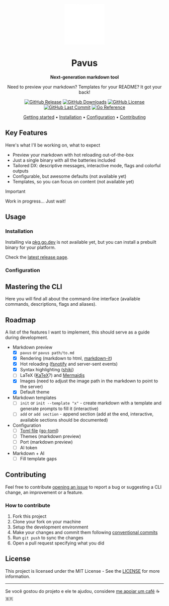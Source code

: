 <div align="center">

<img src="internal/server/static/icon.png" alt="Pavus' logo" height="128" />

# Pavus

**Next-generation markdown tool**

Need to preview your markdown? Templates for your README? It got your back!

[![GitHub Release](https://img.shields.io/github/v/release/kauefraga/pavus)](https://github.com/kauefraga/pavus/releases/latest)
[![GitHub Downloads](https://img.shields.io/github/downloads/kauefraga/pavus/total)](https://github.com/kauefraga/pavus/releases)
[![GitHub License](https://img.shields.io/github/license/kauefraga/pavus)](https://github.com/kauefraga/pavus/blob/main/LICENSE)
[![GitHub Last Commit](https://img.shields.io/github/last-commit/kauefraga/pavus/main)](https://github.com/kauefraga/pavus/commits/main/)
[![Go Reference](https://pkg.go.dev/badge/github.com/kauefraga/pavus.svg)](https://pkg.go.dev/github.com/kauefraga/pavus)

[Getting started](#usage) •
[Installation](#installation) •
[Configuration](#configuration) •
[Contributing](#contributing)

</div>

## Key Features

Here's what I'll be working on, what to expect

- Preview your markdown with hot reloading out-of-the-box
- Just a single binary with all the batteries included
- Tailored DX: descriptive messages, interactive mode, flags and colorful outputs
- Configurable, but awesome defaults (not available yet)
- Templates, so you can focus on content (not available yet)

> [!IMPORTANT]
> Work in progress... Just wait!

## Usage

### Installation

Installing via [pkg.go.dev](https://pkg.go.dev/github.com/kauefraga/pavus) is not available yet, but you can install a prebuilt binary for your platform.

Check the [latest release page](https://github.com/kauefraga/pavus/releases/latest).

### Configuration

## Mastering the CLI

Here you will find all about the command-line interface (available commands, descriptions, flags and aliases).

## Roadmap

A list of the features I want to implement, this should serve as a guide during development.

- Markdown preview
  - [x] `pavus` or `pavus path/to.md`
  - [x] Rendering (markdown to html, [markdown-it](https://github.com/markdown-it/markdown-it))
  - [x] Hot reloading ([fsnotify](https://github.com/fsnotify/fsnotify) and server-sent events)
  - [x] Syntax highlighting ([shiki](https://github.com/shikijs/shiki))
  - [ ] LaTeX ([KaTeX](https://katex.org/)?) and [Mermaidjs](https://mermaid.js.org/)
  - [x] Images (need to adjust the image path in the markdown to point to the server)
  - [x] Default theme
- Markdown templates
  - [ ] `init` or `init --template "x"` - create markdown with a template and generate prompts to fill it (interactive)
  - [ ] `add` or `add section` - append section (add at the end, interactive, available sections should be documented)
- Configuration
  - [ ] [Toml file](https://toml.io/en/v1.0.0) ([go-toml](https://github.com/pelletier/go-toml))
  - [ ] Themes (markdown preview)
  - [ ] Port (markdown preview)
  - [ ] AI token
- Markdown + AI
  - [ ] Fill template gaps

## Contributing

Feel free to contribute [opening an issue](https://github.com/kauefraga/pavus/issues/new) to report a bug or suggesting a CLI change, an improvement or a feature.

### How to contribute

1. Fork this project
2. Clone your fork on your machine
3. Setup the development environment
4. Make your changes and commit them following [conventional commits](https://www.conventionalcommits.org/en/v1.0.0/)
5. Run `git push` to sync the changes
6. Open a pull request specifying what you did

## License

This project is licensed under the MIT License - See the [LICENSE](https://github.com/kauefraga/pavus/blob/main/LICENSE) for more information.

---

Se você gostou do projeto e ele te ajudou, considere [me apoiar um café](https://www.pixme.bio/kauefraga) ☕ 🇧🇷
